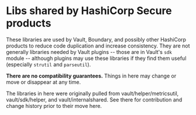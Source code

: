 Libs shared by HashiCorp Secure products
=================

These libraries are used by Vault, Boundary, and possibly other HashiCorp
products to reduce code duplication and increase consistency. They are not
generally libraries needed by Vault plugins -- those are in Vault's `sdk` module
-- although plugins may use these libraries if they find them useful (especially
`strutil` and `parseutil`).

**There are no compatibility guarantees.** Things in here may change or move or
disappear at any time.

The libraries in here were originally pulled from vault/helper/metricsutil,
vault/sdk/helper, and vault/internalshared. See there for contribution and
change history prior to their move here.
